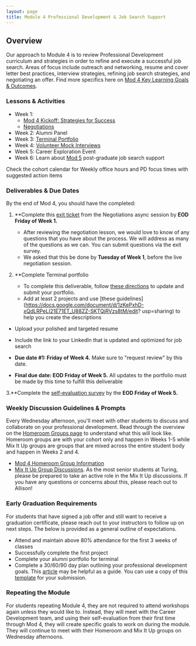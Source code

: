 ```yaml
---
layout: page
title: Module 4 Professional Development & Job Search Support
---
```


## Overview
Our approach to Module 4 is to review Professional Development curriculum and strategies in order to refine and execute a successful job search. Areas of focus include outreach and networking, resume and cover letter best practices, interview strategies, refining job search strategies, and negotiating an offer. Find more specifics here on [Mod 4 Key Learning Goals & Outcomes](/module_four/mod4_learning_goals).

### Lessons & Activities

* Week 1: 
  * [Mod 4 Kickoff: Strategies for Success](/module_four/week1_kickoff)
  * [Negotiations](/module_four/negotiations)
* Week 2: Alumni Panel
* Week 3: [Terminal Portfolio](https://careerdev.turing.edu/module_three/mod3_week1)
* Week 4: [Volunteer Mock Interviews](/module_four/mod4_mock_interviews)
* Week 5: Career Exploration Event
* Week 6: Learn about [Mod 5](/module-5/index) post-graduate job search support

Check the cohort calendar for Weekly office hours and PD focus times with suggested action items

### Deliverables & Due Dates

By the end of Mod 4, you should have the completed:

1. **Complete this [exit ticket](https://forms.gle/v9vb4doeBpE3WNHZ8) from the Negotiations async session by **EOD Friday of Week 1.**
   * After reviewing the negotiation lesson, we would love to know of any questions that you have about the process. We will address as many of the          questions as we can. You can submit questions via the exit survey.
   *  We asked that this be done by **Tuesday of Week 1**, before the live negotiation session. 
   
2. **Complete Terminal portfolio
   * To complete this deliverable, follow [these directions](/resources/terminal_directions) to update and submit your portfolio. 
   * Add at least 2 projects and use [these guidelines](https://docs.google.com/document/d/1zKePxhD-xQdLRPeLI21E71ET_U88ZZ-SKTQjRVzs8tM/edit?       usp=sharing) to help you create the descriptions 
  * Upload your polished and targeted resume
  * Include the link to your LinkedIn that is updated and optimized for job search
  
  * **Due date #1: Friday of Week 4.** Make sure to "request review" by this date.

  * **Final due date: EOD Friday of Week 5.** All updates to the portfolio must be made by this time to fulfill this deliverable

 3.**Complete the [self-evaluation survey](https://airtable.com/shrsS9pDedt4Jvnkd) by the **EOD Friday of Week 5.** 


### Weekly Discussion Guidelines & Prompts
Every Wednesday afternoon, you'll meet with other students to discuss and collaborate on your professional development. Read through the overview on the [Homeroom Groups page](/student_discussion_groups/index) to understand what this will look like. Homeroom groups are with your cohort only and happen in Weeks 1-5 while Mix It Up groups are groups that are mixed across the entire student body and happen in Weeks 2 and 4.

  * [Mod 4 Homeroom Group Information](/student_discussion_groups/mod4_homeroom_discussion_prompts)
  * [Mix It Up Group Discussions](/mixed_groups/index). As the most senior students at Turing, please be prepared to take an active role in the Mix It Up discussions. If you have any questions or concerns about this, please reach out to Allison!

### Early Graduation Requirements

For students that have signed a job offer and still want to receive a graduation certificate, please reach out to your instructors to follow up on next steps. The below is provided as a general outline of expectations.

  * Attend and maintain above 80% attendance for the first 3 weeks of classes
  * Successfully complete the first project
  * Complete your alumni portfolio for terminal
  * Complete a 30/60/90 day plan outlining your professional development goals. This [article](https://www.themuse.com/advice/30-60-90-day-plan-instructions-template-example) may be helpful as a guide. You can use a copy of this [template](https://docs.google.com/document/d/1Ak0aP-b8D99cD_uYNaw4Ojo7A8HaJnaTso_U1ooTCfo/edit#)  for your submission.

### Repeating the Module
For students repeating Module 4, they are not required to attend workshops again unless they would like to. Instead, they will meet with the Career Development team, and using their self-evaluation from their first time through Mod 4, they will create specific goals to work on during the module. They will continue to meet with their Homeroom and Mix It Up groups on Wednesday afternoons. 
